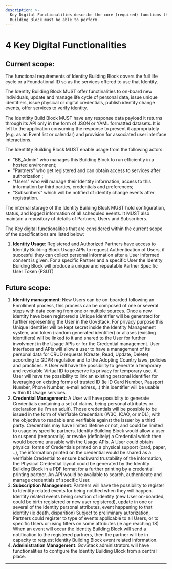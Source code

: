 ```yaml
---
description: >-
  Key Digital Functionalities describe the core (required) functions that this
  Building Block must be able to perform.
---
```


# 4 Key Digital Functionalities

## **Current scope:**

The functional requirements of Identity Building Block covers the full life cycle or a Foundational ID so as the services offered to use that Identity.

The Identity Building Block MUST offer functinalities to on-board new individuals, update and manage life cycle of personal data, issue unique identifiers, issue physical or digital credentials, publish identity change events, offer services to verify identity.

The Identitity Build Block MUST have any response data payload it returns through its API only in the form of JSON or YAML formatted datasets. It is left to the application consuming the response to present it appropriately (e.g. as an Event list or calendar) and provision for associated user interface interactions.

The Identitity Building Block MUST enable usage from the following actors:

* "BB\_Admin" who manages this Building Block to run efficiently in a hosted environment;
* "Partners" who get registered and can obtain access to services after authorization ;
* "Users" who will manage their Identity information, access to this information by third parties, credentials and preferences;
* "Subscribers" which will be notified of identity change events after registration.&#x20;

The internal storage of the Identity Building Block MUST hold configuration, status, and logged information of all scheduled events. It MUST also maintain a repository of details of Partners, Users and Subscribers.

The Key digital functionalities that are considered within the current scope of the specifications are listed below:

1. **Identity Usage**: Registered and Authorized Partners have access to Identity Building Block Usage APIs to request Authentication of Users, if succesful they can collect personal information after a User informed consent is given. For a specific Partner and a specific User the Identity Building Block will produce a unique and repeatable Partner Specific User Token (PSUT)&#x20;

## **Future scope:**

1. **Identity management**: New Users can be on-boarded following an Enrollment process, this process can be composed of one or several steps with data coming from one or multiple sources. Once a new identity have been registered a Unique Identifier will be generated for further representing the User in the GovStack. For privacy purpose this Unique Identifier will be kept secret inside the Identity Management system, and token (random generated identifier) or aliases (existing identifiers) will be linked to it and shared to the User for further involvment in the Usage APIs or for the Credential management. User Interfaces and APIs will allow a user to have a management of its personal data for CRUD requests (Create, Read, Update, Delete) according to GDPR regulation and to the Adopting Country laws, policies and practices. A User will have the possibility to generate a temporary and revokable Virtual ID to preserve its privacy for temporary use. A User will have the possibility to link an existing personal identifier for leveraging on existing forms of trusted ID (ie ID Card Number, Passport Number, Phone Number, e-mail adress,..) this identifier will be usable within ID Usage services.
2. **Credential Management**: A User will have possiblity to generate Credentials containing a set of claims, being personal attributes or declaration (ie I'm an adult). Those credentials will be possible to be issued in the form of Verifiable Credentials (W3C, ICAO, or mDL), with the objective to readable and verifiable against the issuer by a third party.  Credentials may have limited lifetime or not, and could be limited to usage by specific partners. Identity Building Block would allow a user to suspend (temporarily) or revoke (definitely) a Credential which then would become unusable with the Usage APIs. A User could obtain physical forms of Credentials printed on a physical support (card, paper, ..), the information printed on the credential would be shared as a verifiable Credential to ensure backward trustability of the information, the Physical Credential layout could be generated by the Identity Building Block in a PDF format for a further printing by a credential printing partner.  An API would be available to search, authenticate and manage credentials of specific User.
3. **Subscription Management**: Partners will have the possibility to register to Identity related events for being notified when they will happen. Identity related events being creation of identity (new User on-boarded, could be birth registered or new user registered), update in one or several of the identity personal attributes, event happening to that identity (ie death, disparition) Subject to preliminary autorization, Partners could register to type of events applicable to all Users, or to specific Users or using filters on some attributes (ie age reaching 18) When an event will occur the Identity Building Block will send a notification to the registered partners, then the partner will be in capacity to request Identity Building Block event related information.
4. **Administration Management**: GovStack administrators will have functionalities to configure the Identity Building Block from a central place.&#x20;

****



